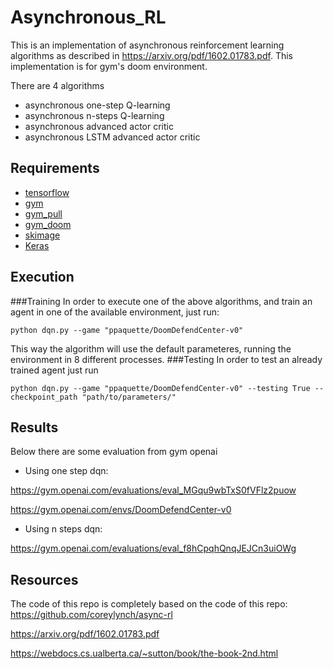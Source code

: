 # Asynchronous_RL

This is an implementation of asynchronous reinforcement learning algorithms as described in https://arxiv.org/pdf/1602.01783.pdf. 
This implementation is for gym's doom environment.

There are 4 algorithms
* asynchronous one-step Q-learning
* asynchronous n-steps Q-learning
* asynchronous advanced actor critic
* asynchronous LSTM advanced actor critic

## Requirements
* [tensorflow](https://www.tensorflow.org/versions/r0.9/get_started/os_setup.html)
* [gym](https://github.com/openai/gym#installation)
* [gym_pull](https://github.com/ppaquette/gym-pull)
* [gym_doom](https://github.com/ppaquette/gym-doom)
* [skimage](http://scikit-image.org/)
* [Keras](https://keras.io/)


## Execution
###Training
In order to execute one of the above algorithms, and train an agent in one of
the available environment, just run:
```
python dqn.py --game "ppaquette/DoomDefendCenter-v0"
```
This way the algorithm will use the default parameteres, running the environment in
8 different processes.
###Testing
In order to test an already trained agent just run
```
python dqn.py --game "ppaquette/DoomDefendCenter-v0" --testing True --checkpoint_path "path/to/parameters/"
```

## Results
Below there are some evaluation from gym openai

* Using one step dqn:

https://gym.openai.com/evaluations/eval_MGqu9wbTxS0fVFlz2puow

https://gym.openai.com/envs/DoomDefendCenter-v0

* Using n steps dqn:

https://gym.openai.com/evaluations/eval_f8hCpqhQnqJEJCn3uiOWg

## Resources
The code of this repo is completely based on the code of this repo:
https://github.com/coreylynch/async-rl

https://arxiv.org/pdf/1602.01783.pdf

https://webdocs.cs.ualberta.ca/~sutton/book/the-book-2nd.html
